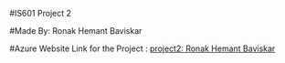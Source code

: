 #IS601 Project 2 

#Made By:
 Ronak Hemant Baviskar

#Azure Website Link for the Project :
[project2: Ronak Hemant Baviskar](http://rb225pj2.eastus.azurecontainer.io/index.html)
